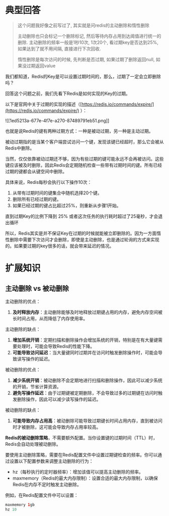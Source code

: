 # 典型回答

> 这个问题我好像之前写过了, 其实就是问redis的主动删除和惰性删除
> 
> 主动删除也只会标记一个删除标记, 然后等待内存占用到达阈值进行统一的删除.
> 主动删除的频率一般是1秒10次, 1次20个, 看过期key是否达到25%, 如果达到了就不用间隔, 直接进行下次回收.
> 
> 惰性删除是每次访问的时候, 先判断是否过期, 如果过期了删除返回null, 如果没过期返回value

我们都知道，Redis的Key是可以设置过期时间的，那么，过期了一定会立即删除吗？



回答这个问题之前，我们先看下Redis是如何实现的Key的过期。



以下是官网中关于过期的实现的描述（[https://redis.io/commands/expire/](https://redis.io/commands/expire/) ）：

![[1ed5213a-677e-4f7e-a270-87489791eb51.png]]



也就是说Redis的键有两种过期方式：一种是被动过期，另一种是主动过期。

被动过期指的是当某个客户端尝试访问一个键，发现该键已经超时，那么它会被从Redis中删除。



当然，仅仅依靠被动过期还不够，因为有些过期的键可能永远不会再被访问。这些键应该被及时删除，因此Redis会定期随机检查一些带有过期时间的键。所有已经过期的键都会从键空间中删除。



具体来说，Redis每秒会执行以下操作10次：

1. 从带有过期时间的键集合中随机选择20个键。
2. 删除所有已经过期的键。
3. 如果已经过期的键占比超过25%，则重新从步骤1开始。



直到过期Key的比例下降到 25% 或者这次任务的执行耗时超过了25毫秒，才会退出循环

<font style="color:rgb(77, 77, 77);"></font>

所以，Redis其实是并不保证Key在过期的时候就能被立即删除的。因为一方面惰性删除中需要下次访问才会删除，即使是主动删除，也是通过轮询的方式来实现的。如果要过期的key很多的话，就会带来延迟的情况。





# 扩展知识


## 主动删除 vs 被动删除


主动删除的优点：

1. **及时释放内存**：主动删除能够及时地释放过期键占用的内存，避免内存空间被长时间占用，从而降低了内存使用率。

主动删除的缺点：

1. **增加系统开销**：定期扫描和删除操作会增加系统的开销，特别是在有大量键需要处理时，可能会导致Redis的性能下降。
2. **可能导致访问延迟**：当大量键同时过期并在访问时触发删除操作时，可能会导致读写操作的延迟。



被动删除的优点：

1. **减少系统开销**：被动删除不会定期地进行扫描和删除操作，因此可以减少系统的开销，节省计算资源。
2. **避免写操作延迟**：由于过期键被定期删除，不会导致过多的过期键在访问时触发删除操作，因此可以减少读写操作的延迟。

被动删除的缺点：

1. **可能导致内存占用高**：被动删除可能导致过期键长时间占用内存，直到被访问时才被删除，这可能会导致内存占用率较高。





**Redis的被动删除策略**，不需要额外配置。当你设置键的过期时间（TTL）时，Redis会自动处理被动删除。



要使用主动删除策略，需要在Redis配置文件中设置过期键检查的频率。你可以通过设置以下配置参数来调整主动删除的行为：

+ hz（每秒执行的定时器频率）：增加该值可以提高主动删除的频率。
+ maxmemory（Redis的最大内存限制）：设置合适的最大内存限制，以确保Redis在内存不足时触发主动删除。



例如，在Redis配置文件中可以设置：



```java
maxmemory 1gb
hz 10
```

